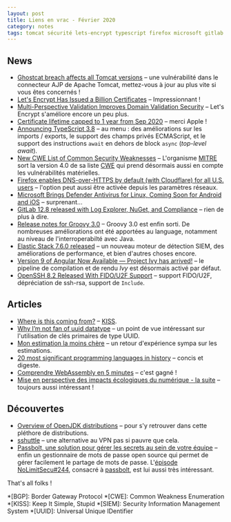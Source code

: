 ```yaml
---
layout: post
title: Liens en vrac - Février 2020
category: notes
tags: tomcat sécurité lets-encrypt typescript firefox microsoft gitlab groovy elastic angular kiss uuid postgresql noestimate languages webassembly openjdk sshuttle passbolt
---
```


## News
* [Ghostcat breach affects all Tomcat versions](https://snyk.io/blog/ghostcat-breach-affects-all-tomcat-versions/)
  – une vulnérabilité dans le connecteur AJP de Apache Tomcat, mettez-vous à jour au plus vite si
    vous êtes concernés !
* [Let's Encrypt Has Issued a Billion Certificates](https://letsencrypt.org/2020/02/27/one-billion-certs.html)
  – Impressionnant !
* [Multi-Perspective Validation Improves Domain Validation Security](https://letsencrypt.org/2020/02/19/multi-perspective-validation.html)
  – Let's Encrypt s'améliore encore un peu plus.
* [Certificate lifetime capped to 1 year from Sep 2020](https://scotthelme.co.uk/certificate-lifetime-capped-to-1-year-from-sep-2020/)
  – merci Apple !
* [Announcing TypeScript 3.8](https://devblogs.microsoft.com/typescript/announcing-typescript-3-8/)
  – au menu : des améliorations sur les imports / exports, le support des champs privés ECMAScript,
    et le support des instructions `await` en dehors de block `async` (_top-level await_).
* [New CWE List of Common Security Weaknesses](https://www.us-cert.gov/ncas/current-activity/2020/02/26/new-cwe-list-common-security-weaknesses-0)
  – L'organisme [MITRE](https://wikipedia.org/wiki/MITRE) sort la version 4.0 de sa liste
    [CWE](https://cwe.mitre.org/) qui prend désormais aussi en compte les vulnérabilités
    matérielles.
* [Firefox enables DNS-over-HTTPS by default (with Cloudflare) for all U.S. users](https://thehackernews.com/2020/02/firefox-dns-over-https.html)
  – l'option peut aussi être activée depuis les paramètres réseaux.
* [Microsoft Brings Defender Antivirus for Linux, Coming Soon for Android and iOS](https://thehackernews.com/2020/02/windows-defender-atp-linux-android.html)
  – surprenant...
* [GitLab 12.8 released with Log Explorer, NuGet, and Compliance](https://about.gitlab.com/releases/2020/02/22/gitlab-12-8-released/)
  – rien de plus à dire.
* [Release notes for Groovy 3.0](http://groovy-lang.org/releasenotes/groovy-3.0.html)
  – Groovy 3.0 est enfin sorti. De nombreuses améliorations ont été apportées au language, notamment
    au niveau de l'interroperabilté avec Java.
* [Elastic Stack 7.6.0 released](https://www.elastic.co/blog/elastic-stack-7-6-0-released)
  – un nouveau moteur de détection SIEM, des améliorations de performance, et bien d'autres choses
    encore.
* [Version 9 of Angular Now Available — Project Ivy has arrived!](https://blog.angular.io/version-9-of-angular-now-available-project-ivy-has-arrived-23c97b63cfa3)
  – le pipeline de compilation et de rendu _Ivy_ est désormais activé par défaut.
* [OpenSSH 8.2 Released With FIDO/U2F Support](https://www.phoronix.com/scan.php?page=news_item&px=OpenSSH-8.2-Released)
  – support FIDO/U2F, dépréciation de ssh-rsa, support de `Include`.

## Articles
* [Where is this coming from?](https://techblog.bozho.net/where-is-this-coming-from/)
  – [KISS](https://fr.wikipedia.org/wiki/Principe_KISS).
* [Why I’m not fan of uuid datatype](https://www.depesz.com/2020/02/19/why-im-not-fan-of-uuid-datatype/)
  – un point de vue intéressant sur l'utilisation de clés primaires de type UUID.
* [Mon estimation la moins chère](https://www.arolla.fr/blog/2020/02/mon-estimation-la-moins-chere/)
  – un retour d'expérience sympa sur les estimations.
* [20 most significant programming languages in history](https://anarc.at/blog/2020-02-02-most-significant-programming-languages-history/)
  – concis et digeste.
* [Comprendre WebAssembly en 5 minutes](https://www.jesuisundev.com/comprendre-webassembly-en-5-minutes/)
  – c'est gagné !
* [Mise en perspective des impacts écologiques du numérique - la suite](https://www.raphael-lemaire.com/2020/02/02/mise-en-perspective-suite/)
  – toujours aussi intéressant !

## Découvertes
* [Overview of OpenJDK distributions](https://rafael.codes/openjdk/)
  – pour s'y retrouver dans cette pléthore de distributions.
* [sshuttle](https://github.com/sshuttle/sshuttle)
  – une alternative au VPN pas si pauvre que cela.
* [Passbolt, une solution pour gérer les secrets au sein de votre équipe](https://blog.octo.com/passbolt-une-solution-pour-gerer-les-secrets-au-sein-de-votre-equipe/)
  – enfin un gestionnaire de mots de passe open source qui permet de gérer facilement le partage
    de mots de passe. L'[épisode NoLimitSecu#244]((https://www.nolimitsecu.fr/passbolt/)), consacré
    à [passbolt](https://www.passbolt.com/), est lui aussi très intéressant.

That's all folks !

*[BGP]: Border Gateway Protocol
*[CWE]: Common Weakness Enumeration
*[KISS]: Keep It Simple, Stupid
*[SIEM]: Security Information Management System
*[UUID]: Universal Unique IDentifier
